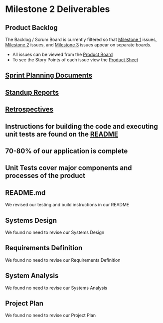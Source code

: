 # Milestone 2 Deliverables

## Product Backlog
The Backlog / Scrum Board is currently filtered so that [Milestone 1](https://github.com/users/504knight/projects/1/views/12) issues, [Milestone 2](https://github.com/users/504knight/projects/1/views/13) issues, and [Milestone 3](https://github.com/users/504knight/projects/1/views/14) issues appear on separate boards.

- All issues can be viewed from the [Product Board](https://github.com/users/504knight/projects/1/views/4)
- To see the Story Points of each issue view the [Product Sheet](https://github.com/users/504knight/projects/1/views/1)

## [Sprint Planning Documents](https://github.com/504knight/7-little-ducklings/tree/master/docs/sprints/planning)
## [Standup Reports](https://github.com/504knight/7-little-ducklings/tree/master/docs/sprints/standup-reports)
## [Retrospectives](https://github.com/504knight/7-little-ducklings/tree/master/docs/sprints/retrospectives)

## Instructions for building the code and executing unit tests are found on the [README](https://github.com/504knight/7-little-ducklings/blob/master/README.md)

## 70-80% of our application is complete

## Unit Tests cover major components and processes of the product

## README.md
We revised our testing and build instructions in our README

## Systems Design
We found no need to revise our Systems Design

## Requirements Definition
We found no need to revise our Requirements Definition

## System Analysis
We found no need to revise our Systems Analysis

## Project Plan
We found no need to revise our Project Plan
